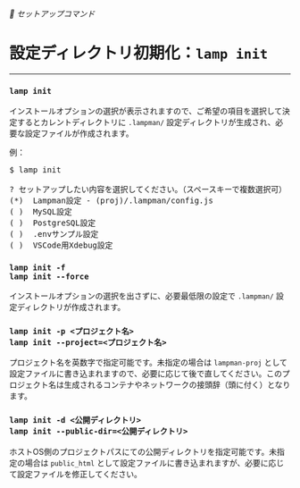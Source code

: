 ###### 🔨 セットアップコマンド

# 設定ディレクトリ初期化：`lamp init`
----------------------------------------------------------------------


### `lamp init`
インストールオプションの選択が表示されますので、ご希望の項目を選択して決定するとカレントディレクトリに `.lampman/` 設定ディレクトリが生成され、必要な設定ファイルが作成されます。

例： 
<pre class="cmd">
$ lamp init

? セットアップしたい内容を選択してください。（スペースキーで複数選択可） »  
(*)  Lampman設定 - (proj)/.lampman/config.js
( )  MySQL設定
( )  PostgreSQL設定
( )  .envサンプル設定
( )  VSCode用Xdebug設定
</pre>

### `lamp init -f`<br>`lamp init --force`
インストールオプションの選択を出さずに、必要最低限の設定で `.lampman/` 設定ディレクトリが作成されます。


### `lamp init -p <プロジェクト名>`<br>`lamp init --project=<プロジェクト名>`

プロジェクト名を英数字で指定可能です。未指定の場合は `lampman-proj` として設定ファイルに書き込まれますので、必要に応じて後で直してください。このプロジェクト名は生成されるコンテナやネットワークの接頭辞（頭に付く）となります。


### `lamp init -d <公開ディレクトリ>`<br>`lamp init --public-dir=<公開ディレクトリ>`

ホストOS側のプロジェクトパスにての公開ディレクトリを指定可能です。未指定の場合は `public_html` として設定ファイルに書き込まれますが、必要に応じて設定ファイルを修正してください。
